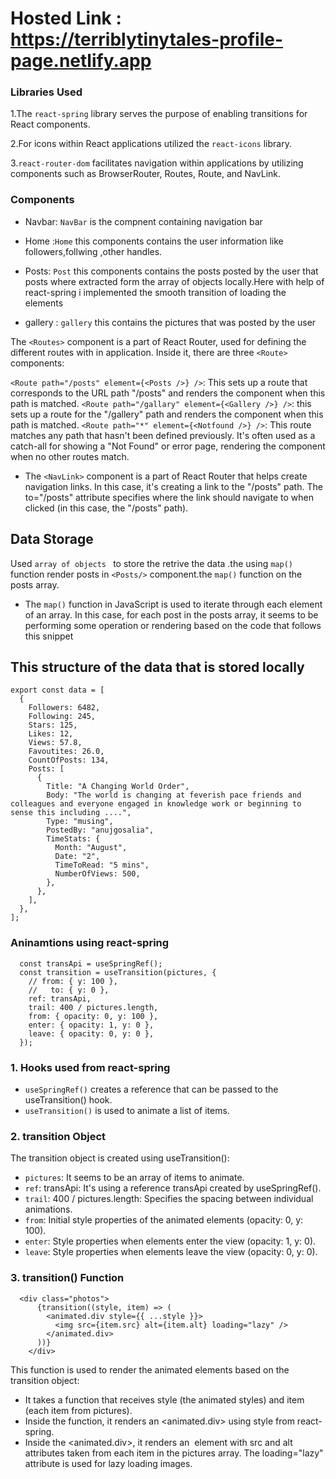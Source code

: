 # Hosted Link : https://terriblytinytales-profile-page.netlify.app
### Libraries Used
1.The `react-spring` library serves the purpose of enabling transitions for React components.

2.For icons within React applications utilized the `react-icons` library.

3.`react-router-dom` facilitates navigation within applications by utilizing components such as BrowserRouter, Routes, Route, and NavLink.

 ### Components
 - Navbar: `NavBar` is the compnent containing navigation bar 
* Home :`Home` this components contains the user information like followers,follwing ,other handles.
+ Posts: `Post` this components contains the posts posted by the user that posts where extracted form the array of objects locally.Here with help of react-spring i implemented the smooth transition of loading the elements
 - gallery : `gallery` this contains the pictures that was posted by the user
   
The `<Routes>` component is a part of React Router, used for defining the different routes with in  application. Inside it, there are three `<Route>` components:

`<Route path="/posts" element={<Posts />} />`: This sets up a route that corresponds to the URL path "/posts" and renders the <Posts /> component when this path is matched.
`<Route path="/gallary" element={<Gallery />} />`:  this sets up a route for the "/gallery" path and renders the <Gallery /> component when this path is matched.
`<Route path="*" element={<Notfound />} />`: This route matches any path that hasn't been defined previously. It's often used as a catch-all for showing a "Not Found" or error page, rendering the <Notfound /> component when no other routes match.

- The `<NavLink>` component is a part of React Router that helps create navigation links. In this case, it's creating a link to the "/posts" path. The to="/posts" attribute specifies where the link should navigate to when clicked (in this case, the "/posts" path).

## Data Storage 
Used `array of objects ` to store the retrive the data .the using `map()` function render posts in `<Posts/>` component.the `map()` function on the posts array.
- The `map()` function in JavaScript is used to iterate through each element of an array. In this case, for each post in the posts array, it seems to be performing some operation or rendering based on the code that follows this snippet  
## This  structure of the data that is stored locally 
```
export const data = [
  {
    Followers: 6482,
    Following: 245,
    Stars: 125,
    Likes: 12,
    Views: 57.8,
    Favoutites: 26.0,
    CountOfPosts: 134,
    Posts: [
      {
        Title: "A Changing World Order",
        Body: "The world is changing at feverish pace friends and colleagues and everyone engaged in knowledge work or beginning to sense this including ....",
        Type: "musing",
        PostedBy: "anujgosalia",
        TimeStats: {
          Month: "August",
          Date: "2",
          TimeToRead: "5 mins",
          NumberOfViews: 500,
        },
      },
    ],
  },
];
```
### Aninamtions using react-spring

```
  const transApi = useSpringRef();
  const transition = useTransition(pictures, {
    // from: { y: 100 },
    //   to: { y: 0 },
    ref: transApi,
    trail: 400 / pictures.length,
    from: { opacity: 0, y: 100 },
    enter: { opacity: 1, y: 0 },
    leave: { opacity: 0, y: 0 },
  });
```

### 1. Hooks used from react-spring

- `useSpringRef()` creates a reference that can be passed to the useTransition() hook.
- `useTransition()` is used to animate a list of items.
### 2. transition Object
The transition object is created using useTransition():

- `pictures`: It seems to be an array of items to animate.
- `ref`: transApi: It's using a reference transApi created by useSpringRef().
- `trail`: 400 / pictures.length: Specifies the spacing between individual animations.
- `from`: Initial style properties of the animated elements (opacity: 0, y: 100).
- `enter`: Style properties when elements enter the view (opacity: 1, y: 0).
- `leave`: Style properties when elements leave the view (opacity: 0, y: 0).
### 3. transition() Function
```
  <div class="photos">
      {transition((style, item) => (
        <animated.div style={{ ...style }}>
          <img src={item.src} alt={item.alt} loading="lazy" />
        </animated.div>
      ))}
    </div>
```

This function is used to render the animated elements based on the transition object:

- It takes a function that receives style (the animated styles) and item (each item from pictures).
- Inside the function, it renders an <animated.div> using style from react-spring.
- Inside the <animated.div>, it renders an <img> element with src and alt attributes taken from each item in the pictures array. The loading="lazy" attribute is used for lazy loading images.


 


 


